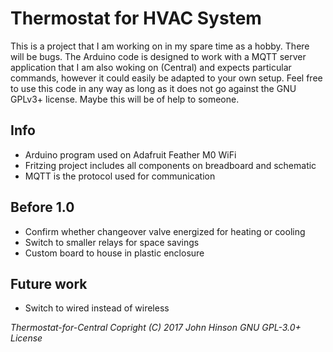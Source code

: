 # Thermostat for HVAC System
This is a project that I am working on in my spare time as a hobby. There will be bugs. The Arduino code is designed to work with a MQTT server application that I am also woking on (Central) and expects particular commands, however it could easily be adapted to your own setup. Feel free to use this code in any way as long as it does not go against the GNU GPLv3+ license. Maybe this will be of help to someone. 

## Info
- Arduino program used on Adafruit Feather M0 WiFi
- Fritzing project includes all components on breadboard and schematic
- MQTT is the protocol used for communication

## Before 1.0
- Confirm whether changeover valve energized for heating or cooling
- Switch to smaller relays for space savings
- Custom board to house in plastic enclosure

## Future work
- Switch to wired instead of wireless

*Thermostat-for-Central  Copright (C) 2017  John Hinson
GNU GPL-3.0+ License*
